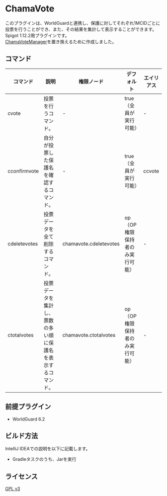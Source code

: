 # ChamaVote

このプラグインは、WorldGuardと連携し、保護に対してそれぞれ1MCIDごとに投票を行うことができ、また、その結果を集計して表示することができます。
Spigot 1.12.2用プラグインです。  
[ChamaVoteManager](https://github.com/GiganticMinecraft/ChamaVoteManager)を置き換えるために作成しました。

## コマンド

| コマンド | 説明 | 権限ノード | デフォルト | エイリアス |
| --- | --- | --- | --- | ---|
| cvote | 投票を行うコマンド。 | - | true（全員が実行可能） | - |
| cconfirmvote | 自分が投票した保護名を確認するコマンド。 | - | true（全員が実行可能） | ccvote |
| cdeletevotes | 投票データを全て削除するコマンド。 | chamavote.cdeletevotes | op（OP権限保持者のみ実行可能） | - |
| ctotalvotes | 投票データを集計し、票数の多い順に保護名を表示するコマンド。 | chamavote.ctotalvotes  | op（OP権限保持者のみ実行可能） | - |

## 前提プラグイン

* WorldGuard 6.2

## ビルド方法

IntelliJ IDEAでの説明を以下に記載します。

* Gradleタスクのうち、Jarを実行

## ライセンス

[GPL v3](LICENSE)
